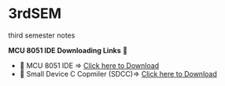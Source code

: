 # 3rdSEM
third semester notes

**MCU 8051 IDE Downloading Links** :ghost:

- :link: MCU 8051 IDE => [Click here to Download](https://sourceforge.net/projects/mcu8051ide/files/mcu8051ide/1.4.9/)
- :link: Small Device C Copmiler (SDCC)=> [Click here to Download](https://sourceforge.net/projects/sdcc/)
